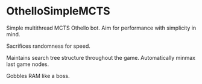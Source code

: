 # OthelloSimpleMCTS
Simple multithread MCTS Othello bot. Aim for performance with simplicity in mind.

Sacrifices randomness for speed.

Maintains search tree structure throughout the game.
Automatically minmax last game nodes.

Gobbles RAM like a boss.
